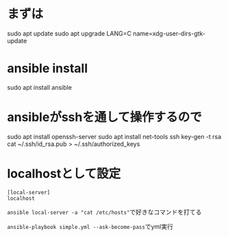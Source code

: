 # まずは
sudo apt update
sudo apt upgrade
LANG=C name=xdg-user-dirs-gtk-update
# ansible install
sudo apt install ansible
# ansibleがsshを通して操作するので
sudo apt install openssh-server
sudo apt install net-tools
ssh key-gen -t rsa
cat ~/.ssh/id_rsa.pub > ~/.ssh/authorized_keys

# localhostとして設定
```/etc/ansible/hosts
[local-server]
localhost
```
`ansible local-server -a "cat /etc/hosts"`で好きなコマンドを打てる

`ansible-playbook simple.yml --ask-become-pass`でyml実行


